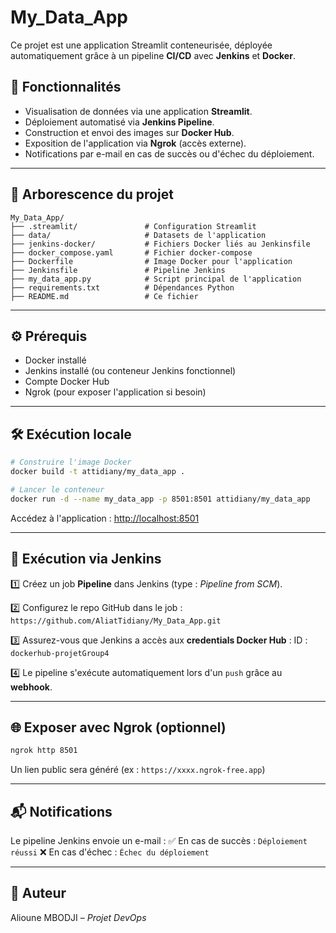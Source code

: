 # My\_Data\_App

Ce projet est une application Streamlit conteneurisée, déployée automatiquement grâce à un pipeline **CI/CD** avec **Jenkins** et **Docker**.

## 🚀 Fonctionnalités

* Visualisation de données via une application **Streamlit**.
* Déploiement automatisé via **Jenkins Pipeline**.
* Construction et envoi des images sur **Docker Hub**.
* Exposition de l'application via **Ngrok** (accès externe).
* Notifications par e-mail en cas de succès ou d'échec du déploiement.

---

## 📂 Arborescence du projet

```
My_Data_App/
├── .streamlit/               # Configuration Streamlit
├── data/                     # Datasets de l'application
├── jenkins-docker/           # Fichiers Docker liés au Jenkinsfile
├── docker_compose.yaml       # Fichier docker-compose
├── Dockerfile                # Image Docker pour l'application
├── Jenkinsfile               # Pipeline Jenkins
├── my_data_app.py            # Script principal de l'application
├── requirements.txt          # Dépendances Python
├── README.md                 # Ce fichier
```

---

## ⚙️ Prérequis

* Docker installé
* Jenkins installé (ou conteneur Jenkins fonctionnel)
* Compte Docker Hub
* Ngrok (pour exposer l'application si besoin)

---

## 🛠️ Exécution locale

```bash
# Construire l'image Docker
docker build -t attidiany/my_data_app .

# Lancer le conteneur
docker run -d --name my_data_app -p 8501:8501 attidiany/my_data_app
```

Accédez à l'application : [http://localhost:8501](http://localhost:8501)

---

## 🚀 Exécution via Jenkins

1️⃣ Créez un job **Pipeline** dans Jenkins (type : *Pipeline from SCM*).

2️⃣ Configurez le repo GitHub dans le job :
`https://github.com/AliatTidiany/My_Data_App.git`

3️⃣ Assurez-vous que Jenkins a accès aux **credentials Docker Hub** :
ID : `dockerhub-projetGroup4`

4️⃣ Le pipeline s'exécute automatiquement lors d'un `push` grâce au **webhook**.

---

## 🌐 Exposer avec Ngrok (optionnel)

```bash
ngrok http 8501
```

Un lien public sera généré (ex : `https://xxxx.ngrok-free.app`)

---

## 📬 Notifications

Le pipeline Jenkins envoie un e-mail :
✅ En cas de succès : `Déploiement réussi`
❌ En cas d'échec : `Échec du déploiement`

---

## 📌 Auteur

Alioune  MBODJI – *Projet DevOps*
